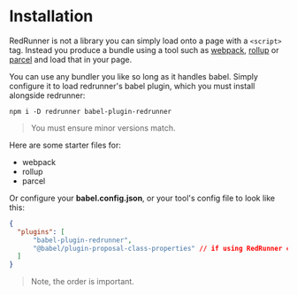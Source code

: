 # Installation

RedRunner is not a library you can simply load onto a page with a `<script>` tag. Instead you produce a bundle using a tool such as [webpack](https://webpack.js.org/), [rollup](https://rollupjs.org/guide/en/) or [parcel](https://parceljs.org/) and load that in your page.

You can use any bundler you like so long as it handles babel. Simply configure it to load redrunner's babel plugin, which you must install alongside redrunner:

```
npm i -D redrunner babel-plugin-redrunner
```

> You must ensure minor versions match.

Here are some starter files for:

* webpack
* rollup
* parcel

Or configure your **babel.config.json**, or your tool's config file to look like this:

```json
{
  "plugins": [
      "babel-plugin-redrunner",
      "@babel/plugin-proposal-class-properties" // if using RedRunner class syntax
  ]
}
```

> Note, the order is important.


